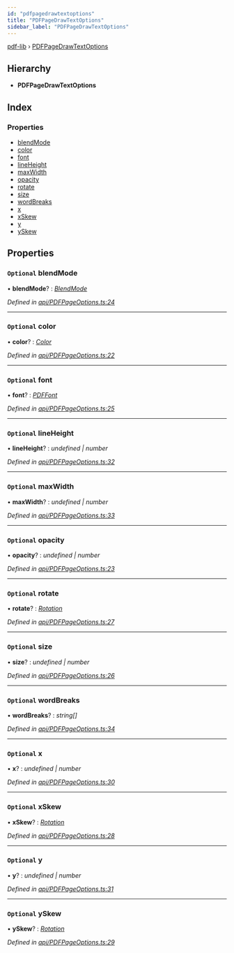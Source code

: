 ```yaml
---
id: "pdfpagedrawtextoptions"
title: "PDFPageDrawTextOptions"
sidebar_label: "PDFPageDrawTextOptions"
---
```


[pdf-lib](../index.md) › [PDFPageDrawTextOptions](pdfpagedrawtextoptions.md)

## Hierarchy

* **PDFPageDrawTextOptions**

## Index

### Properties

* [blendMode](pdfpagedrawtextoptions.md#optional-blendmode)
* [color](pdfpagedrawtextoptions.md#optional-color)
* [font](pdfpagedrawtextoptions.md#optional-font)
* [lineHeight](pdfpagedrawtextoptions.md#optional-lineheight)
* [maxWidth](pdfpagedrawtextoptions.md#optional-maxwidth)
* [opacity](pdfpagedrawtextoptions.md#optional-opacity)
* [rotate](pdfpagedrawtextoptions.md#optional-rotate)
* [size](pdfpagedrawtextoptions.md#optional-size)
* [wordBreaks](pdfpagedrawtextoptions.md#optional-wordbreaks)
* [x](pdfpagedrawtextoptions.md#optional-x)
* [xSkew](pdfpagedrawtextoptions.md#optional-xskew)
* [y](pdfpagedrawtextoptions.md#optional-y)
* [ySkew](pdfpagedrawtextoptions.md#optional-yskew)

## Properties

### `Optional` blendMode

• **blendMode**? : *[BlendMode](../enums/blendmode.md)*

*Defined in [api/PDFPageOptions.ts:24](https://github.com/Hopding/pdf-lib/blob/aa457ba/src/api/PDFPageOptions.ts#L24)*

___

### `Optional` color

• **color**? : *[Color](../index.md#color)*

*Defined in [api/PDFPageOptions.ts:22](https://github.com/Hopding/pdf-lib/blob/aa457ba/src/api/PDFPageOptions.ts#L22)*

___

### `Optional` font

• **font**? : *[PDFFont](../classes/pdffont.md)*

*Defined in [api/PDFPageOptions.ts:25](https://github.com/Hopding/pdf-lib/blob/aa457ba/src/api/PDFPageOptions.ts#L25)*

___

### `Optional` lineHeight

• **lineHeight**? : *undefined | number*

*Defined in [api/PDFPageOptions.ts:32](https://github.com/Hopding/pdf-lib/blob/aa457ba/src/api/PDFPageOptions.ts#L32)*

___

### `Optional` maxWidth

• **maxWidth**? : *undefined | number*

*Defined in [api/PDFPageOptions.ts:33](https://github.com/Hopding/pdf-lib/blob/aa457ba/src/api/PDFPageOptions.ts#L33)*

___

### `Optional` opacity

• **opacity**? : *undefined | number*

*Defined in [api/PDFPageOptions.ts:23](https://github.com/Hopding/pdf-lib/blob/aa457ba/src/api/PDFPageOptions.ts#L23)*

___

### `Optional` rotate

• **rotate**? : *[Rotation](../index.md#rotation)*

*Defined in [api/PDFPageOptions.ts:27](https://github.com/Hopding/pdf-lib/blob/aa457ba/src/api/PDFPageOptions.ts#L27)*

___

### `Optional` size

• **size**? : *undefined | number*

*Defined in [api/PDFPageOptions.ts:26](https://github.com/Hopding/pdf-lib/blob/aa457ba/src/api/PDFPageOptions.ts#L26)*

___

### `Optional` wordBreaks

• **wordBreaks**? : *string[]*

*Defined in [api/PDFPageOptions.ts:34](https://github.com/Hopding/pdf-lib/blob/aa457ba/src/api/PDFPageOptions.ts#L34)*

___

### `Optional` x

• **x**? : *undefined | number*

*Defined in [api/PDFPageOptions.ts:30](https://github.com/Hopding/pdf-lib/blob/aa457ba/src/api/PDFPageOptions.ts#L30)*

___

### `Optional` xSkew

• **xSkew**? : *[Rotation](../index.md#rotation)*

*Defined in [api/PDFPageOptions.ts:28](https://github.com/Hopding/pdf-lib/blob/aa457ba/src/api/PDFPageOptions.ts#L28)*

___

### `Optional` y

• **y**? : *undefined | number*

*Defined in [api/PDFPageOptions.ts:31](https://github.com/Hopding/pdf-lib/blob/aa457ba/src/api/PDFPageOptions.ts#L31)*

___

### `Optional` ySkew

• **ySkew**? : *[Rotation](../index.md#rotation)*

*Defined in [api/PDFPageOptions.ts:29](https://github.com/Hopding/pdf-lib/blob/aa457ba/src/api/PDFPageOptions.ts#L29)*
